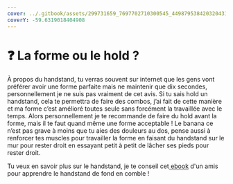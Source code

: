 ```yaml
---
cover: ../.gitbook/assets/299731659_7697702710300545_4498795384203204313_n.jpg
coverY: -59.6319018404908
---
```


# ❓ La forme ou le hold ?

À propos du handstand, tu verras souvent sur internet que les gens vont préférer avoir une forme parfaite mais ne maintenir que dix secondes, personnellement je ne suis pas vraiment de cet avis. Si tu sais hold un handstand, cela te permettra de faire des combos, j’ai fait de cette manière et ma forme c’est amélioré toutes seule sans forcément la travaillée avec le temps. Alors personnellement je te recommande de faire du hold avant la forme, mais il te faut quand même une forme acceptable ! Le banana ce n’est pas grave à moins que tu aies des douleurs au dos, pense aussi à renforcer tes muscles pour travailler la forme en faisant du handstand sur le mur pour rester droit en essayant petit à petit de lâcher ses pieds pour rester droit.



Tu veux en savoir plus sur le handstand, je te conseil cet[ ebook](https://www.instagram.com/linkshim/?u=https%3A%2F%2Flucasjlmcoaching.podia.com%2Fguide-complet-handstand%3Fcoupon%3D8HICFMV\&e=AT1vE0xU1G3TczRkEJe33i7j0OZD-Fnxo5M9k5JEnwJCWpvlfbW52P\_kIwdrV3OzcMITTOdRyxDN8euwxtq0V0XZPH945UKfZiTPU1tpMfKY) d'un amis pour apprendre le handstand de fond en comble !&#x20;
